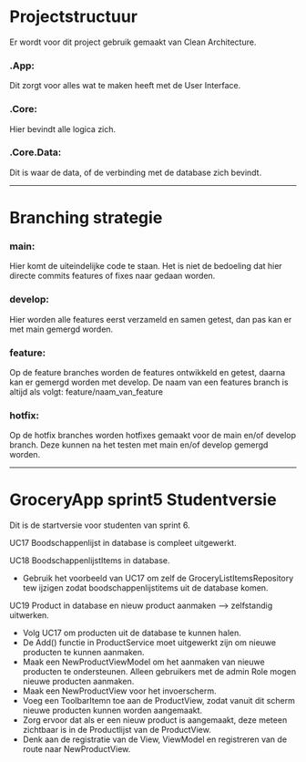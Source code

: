# Projectstructuur
Er wordt voor dit project gebruik gemaakt van Clean Architecture.
### .App:
Dit zorgt voor alles wat te maken heeft met de User Interface.

### .Core:
Hier bevindt alle logica zich.

### .Core.Data:
Dit is waar de data, of de verbinding met de database zich bevindt.

---

# Branching strategie
### main:
Hier komt de uiteindelijke code te staan.
Het is niet de bedoeling dat hier directe commits features of fixes naar gedaan worden.

### develop:
Hier worden alle features eerst verzameld en samen getest, dan pas kan er met main gemergd worden.

### feature:
Op de feature branches worden de features ontwikkeld en getest, daarna kan er gemergd worden met develop.
De naam van een features branch is altijd als volgt: feature/naam_van_feature

### hotfix:
Op de hotfix branches worden hotfixes gemaakt voor de main en/of develop branch. Deze kunnen na het testen met main en/of develop gemergd worden.

---

# GroceryApp sprint5 Studentversie  
Dit is de startversie voor studenten van sprint 6.  
 
UC17 Boodschappenlijst in database is compleet uitgewerkt.  

UC18 BoodschappenlijstItems in database.  
- Gebruik het voorbeeld van UC17 om zelf de GroceryListItemsRepository tew ijzigen zodat boodschappenlijstitems uit de database komen.  

UC19 Product in database en nieuw product aanmaken --> zelfstandig uitwerken.  
- Volg UC17 om producten uit de database te kunnen halen.  
- De Add() functie in ProductService moet uitgewerkt zijn om nieuwe producten te kunnen aanmaken.  
- Maak een NewProductViewModel om het aanmaken van nieuwe producten te ondersteunen. Alleen gebruikers met de admin Role mogen nieuwe producten aanmaken.  
- Maak een NewProductView voor het invoerscherm.  
- Voeg een ToolbarItemn toe aan de ProductView, zodat vanuit dit scherm nieuwe producten kunnen worden aangemaakt.  
- Zorg ervoor dat als er een nieuw product is aangemaakt, deze meteen zichtbaar is in de Productlijst van de ProductView.  
- Denk aan de registratie van de View, ViewModel en registreren van de route naar NewProductView.  






